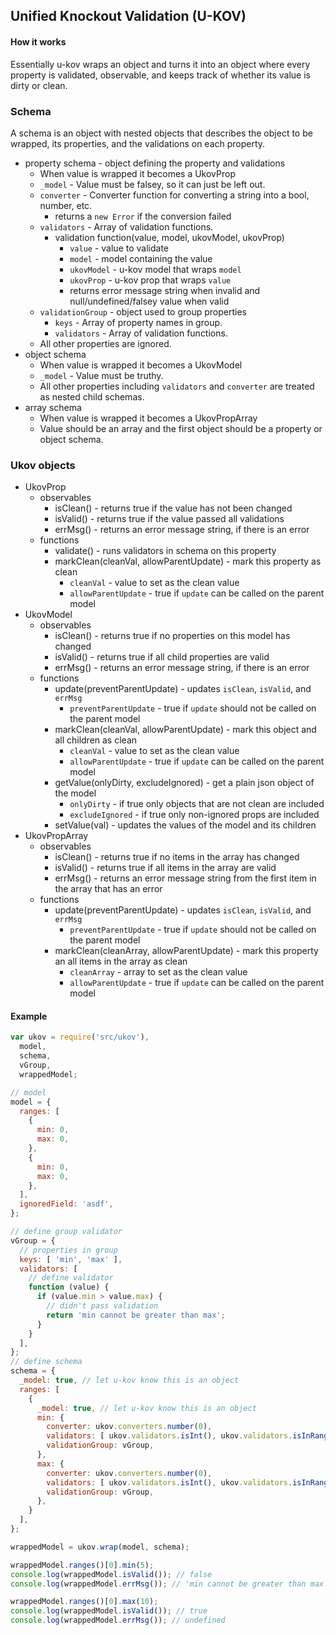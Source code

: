## Unified Knockout Validation (U-KOV) ##

#### How it works ####
Essentially u-kov wraps an object and turns it into an object where every property is validated, observable, and keeps track of whether its value is dirty or clean.

### Schema ###
A schema is an object with nested objects that describes the object to be wrapped, its properties, and the validations on each property.

  - property schema - object defining the property and validations
      - When value is wrapped it becomes a UkovProp
      - `_model` - Value must be falsey, so it can just be left out.
      - `converter` - Converter function for converting a string into a bool, number, etc.
          - returns a `new Error` if the conversion failed
      - `validators` - Array of validation functions.
          - validation function(value, model, ukovModel, ukovProp)
              - `value` - value to validate
              - `model` - model containing the value
              - `ukovModel` - u-kov model that wraps `model`
              - `ukovProp` - u-kov prop that wraps `value`
              - returns error message string when invalid and null/undefined/falsey value when valid
      - `validationGroup` - object used to group properties
          - `keys` - Array of property names in group.
          - `validators` - Array of validation functions.
      - All other properties are ignored.
  - object schema
      - When value is wrapped it becomes a UkovModel
      - `_model` - Value must be truthy.
      - All other properties including `validators` and `converter` are treated as nested child schemas.
  - array schema
      - When value is wrapped it becomes a UkovPropArray
      - Value should be an array and the first object should be a property or object schema.

### Ukov objects ###
  - UkovProp
      - observables
          - isClean() - returns true if the value has not been changed
          - isValid() - returns true if the value passed all validations
          - errMsg() - returns an error message string, if there is an error
      - functions
          - validate() - runs validators in schema on this property
          - markClean(cleanVal, allowParentUpdate) - mark this property as clean
              - `cleanVal` - value to set as the clean value
              - `allowParentUpdate` - true if `update` can be called on the parent model
  - UkovModel
      - observables
          - isClean() - returns true if no properties on this model has changed
          - isValid() - returns true if all child properties are valid
          - errMsg() - returns an error message string, if there is an error
      - functions
          - update(preventParentUpdate) - updates `isClean`, `isValid`, and `errMsg`
              - `preventParentUpdate` - true if `update` should not be called on the parent model
          - markClean(cleanVal, allowParentUpdate) - mark this object and all children as clean
              - `cleanVal` - value to set as the clean value
              - `allowParentUpdate` - true if `update` can be called on the parent model
          - getValue(onlyDirty, excludeIgnored) - get a plain json object of the model
              - `onlyDirty` - if true only objects that are not clean are included
              - `excludeIgnored` - if true only non-ignored props are included
          - setValue(val) - updates the values of the model and its children
  - UkovPropArray
      - observables
          - isClean() - returns true if no items in the array has changed
          - isValid() - returns true if all items in the array are valid
          - errMsg() - returns an error message string from the first item in the array that has an error
      - functions
          - update(preventParentUpdate) - updates `isClean`, `isValid`, and `errMsg`
              - `preventParentUpdate` - true if `update` should not be called on the parent model
          - markClean(cleanArray, allowParentUpdate) - mark this property an all items in the array as clean
              - `cleanArray` - array to set as the clean value
              - `allowParentUpdate` - true if `update` can be called on the parent model


#### Example ####
```javascript
var ukov = require('src/ukov'),
  model,
  schema,
  vGroup,
  wrappedModel;

// model
model = {
  ranges: [
    {
      min: 0,
      max: 0,
    },
    {
      min: 0,
      max: 0,
    },
  ],
  ignoredField: 'asdf',
};

// define group validator
vGroup = {
  // properties in group
  keys: [ 'min', 'max' ],
  validators: [
    // define validator
    function (value) {
      if (value.min > value.max) {
        // didn't pass validation
        return 'min cannot be greater than max';
      }
    }
  ],
};
// define schema
schema = {
  _model: true, // let u-kov know this is an object
  ranges: [
    {
      _model: true, // let u-kov know this is an object
      min: {
        converter: ukov.converters.number(0),
        validators: [ ukov.validators.isInt(), ukov.validators.isInRange(-10, 10) ],
        validationGroup: vGroup,
      },
      max: {
        converter: ukov.converters.number(0),
        validators: [ ukov.validators.isInt(), ukov.validators.isInRange(-10, 10) ],
        validationGroup: vGroup,
      },
    }
  ],
};

wrappedModel = ukov.wrap(model, schema);

wrappedModel.ranges()[0].min(5);
console.log(wrappedModel.isValid()); // false
console.log(wrappedModel.errMsg()); // 'min cannot be greater than max'

wrappedModel.ranges()[0].max(10);
console.log(wrappedModel.isValid()); // true
console.log(wrappedModel.errMsg()); // undefined
```
